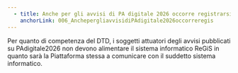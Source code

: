 ```yaml
---
  - title: Anche per gli avvisi di PA digitale 2026 occorre registrarsi ed effettuare la rendicontazione attraverso la piattaforma ReGiS?
    anchorLink: 006_AnchepergliavvisidiPAdigitale2026occorreregis
---
```


Per quanto di competenza del DTD, i soggetti attuatori degli avvisi pubblicati su PAdigitale2026 non devono alimentare il sistema informatico ReGiS in quanto sarà la Piattaforma stessa a comunicare con il suddetto sistema informatico.